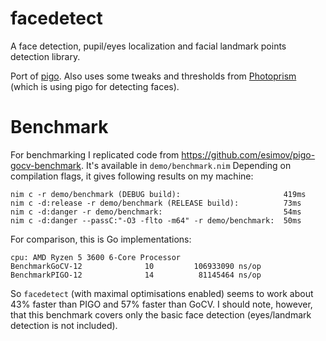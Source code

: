 # facedetect

A face detection, pupil/eyes localization and facial landmark points detection library.

Port of [pigo](https://github.com/esimov/pigo). Also uses some tweaks and thresholds from [Photoprism](https://github.com/photoprism/photoprism) (which is using pigo for detecting faces).



# Benchmark

For benchmarking I replicated code from https://github.com/esimov/pigo-gocv-benchmark. It's available in `demo/benchmark.nim` Depending on compilation flags, it gives following results on my machine:

```
nim c -r demo/benchmark (DEBUG build):                       419ms
nim c -d:release -r demo/benchmark (RELEASE build):          73ms
nim c -d:danger -r demo/benchmark:                           54ms
nim c -d:danger --passC:"-O3 -flto -m64" -r demo/benchmark:  50ms
```

For comparison, this is Go implementations:

```
cpu: AMD Ryzen 5 3600 6-Core Processor
BenchmarkGoCV-12              10         106933090 ns/op
BenchmarkPIGO-12              14          81145464 ns/op
```

So `facedetect` (with maximal optimisations enabled) seems to work about 43% faster than PIGO and 57% faster than GoCV. I should note, however, that this benchmark covers only the basic face detection (eyes/landmark detection is not included).